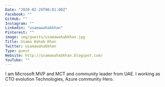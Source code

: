 ```yaml
---
Date: "2020-02-29T00:01:00Z"
Facebook: ""
GitHub: ""
Instagram: ""
Linkedin: "usamawahabkhan"
Pinterest: ""
image: img/guests/usamawahabkhan.jpg
Title: Usama Wahab Khan
Twitter: usamawahabkhan
Type: guest
Website: http://usamawahabkhan.blogspot.com/
YouTube: ""
---
```

I am Microsoft MVP and MCT and community leader from UAE. I working as CTO evolution Technologies, Azure community Hero.